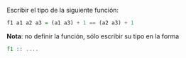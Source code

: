 Escribir el tipo de la siguiente función:

```Haskell
f1 a1 a2 a3 = (a1 a3) + 1 == (a2 a3) + 1
```

**Nota**: no definir la función, sólo escribir su tipo en la forma

```Haskell
f1 :: ....
```